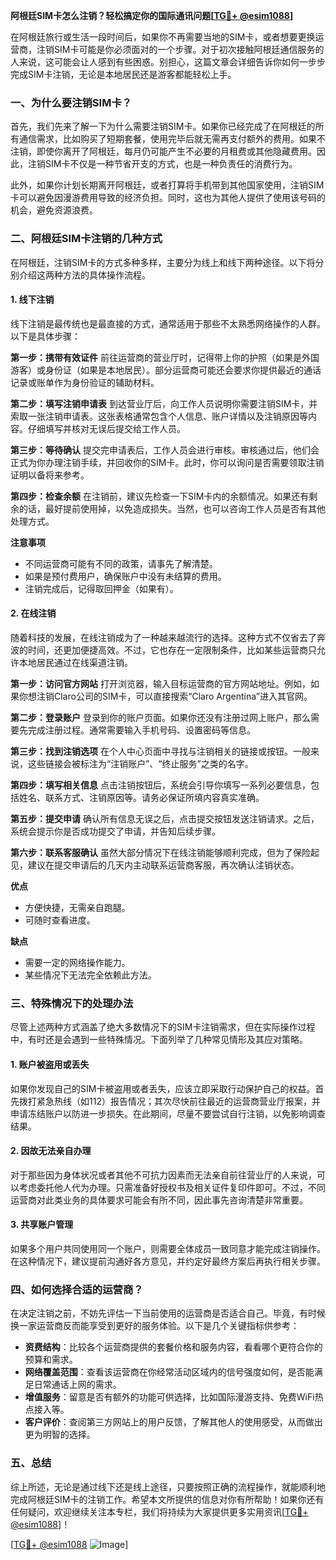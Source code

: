 **阿根廷SIM卡怎么注销？轻松搞定你的国际通讯问题[[TG💪+ @esim1088](https://t.me/s/esim1088)]**

在阿根廷旅行或生活一段时间后，如果你不再需要当地的SIM卡，或者想要更换运营商，注销SIM卡可能是你必须面对的一个步骤。对于初次接触阿根廷通信服务的人来说，这可能会让人感到有些困惑。别担心，这篇文章会详细告诉你如何一步步完成SIM卡注销，无论是本地居民还是游客都能轻松上手。

### 一、为什么要注销SIM卡？

首先，我们先来了解一下为什么需要注销SIM卡。如果你已经完成了在阿根廷的所有通信需求，比如购买了短期套餐，使用完毕后就无需再支付额外的费用。如果不注销，即使你离开了阿根廷，每月仍可能产生不必要的月租费或其他隐藏费用。因此，注销SIM卡不仅是一种节省开支的方式，也是一种负责任的消费行为。

此外，如果你计划长期离开阿根廷，或者打算将手机带到其他国家使用，注销SIM卡可以避免因漫游费用导致的经济负担。同时，这也为其他人提供了使用该号码的机会，避免资源浪费。

### 二、阿根廷SIM卡注销的几种方式

在阿根廷，注销SIM卡的方式多种多样，主要分为线上和线下两种途径。以下将分别介绍这两种方法的具体操作流程。

#### 1. 线下注销

线下注销是最传统也是最直接的方式，通常适用于那些不太熟悉网络操作的人群。以下是具体步骤：

**第一步：携带有效证件**
前往运营商的营业厅时，记得带上你的护照（如果是外国游客）或身份证（如果是本地居民）。部分运营商可能还会要求你提供最近的通话记录或账单作为身份验证的辅助材料。

**第二步：填写注销申请表**
到达营业厅后，向工作人员说明你需要注销SIM卡，并索取一张注销申请表。这张表格通常包含个人信息、账户详情以及注销原因等内容。仔细填写并核对无误后提交给工作人员。

**第三步：等待确认**
提交完申请表后，工作人员会进行审核。审核通过后，他们会正式为你办理注销手续，并回收你的SIM卡。此时，你可以询问是否需要领取注销证明以备将来参考。

**第四步：检查余额**
在注销前，建议先检查一下SIM卡内的余额情况。如果还有剩余的话，最好提前使用掉，以免造成损失。当然，也可以咨询工作人员是否有其他处理方式。

**注意事项**
- 不同运营商可能有不同的政策，请事先了解清楚。
- 如果是预付费用户，确保账户中没有未结算的费用。
- 注销完成后，记得取回押金（如果有）。

#### 2. 在线注销

随着科技的发展，在线注销成为了一种越来越流行的选择。这种方式不仅省去了奔波的时间，还更加便捷高效。不过，它也存在一定限制条件，比如某些运营商只允许本地居民通过在线渠道注销。

**第一步：访问官方网站**
打开浏览器，输入目标运营商的官方网站地址。例如，如果你想注销Claro公司的SIM卡，可以直接搜索“Claro Argentina”进入其官网。

**第二步：登录账户**
登录到你的账户页面。如果你还没有注册过网上账户，那么需要先完成注册过程。通常需要输入手机号码、设置密码等信息。

**第三步：找到注销选项**
在个人中心页面中寻找与注销相关的链接或按钮。一般来说，这些链接会被标注为“注销账户”、“终止服务”之类的名字。

**第四步：填写相关信息**
点击注销按钮后，系统会引导你填写一系列必要信息，包括姓名、联系方式、注销原因等。请务必保证所填内容真实准确。

**第五步：提交申请**
确认所有信息无误之后，点击提交按钮发送注销请求。之后，系统会提示你是否成功提交了申请，并告知后续步骤。

**第六步：联系客服确认**
虽然大部分情况下在线注销能够顺利完成，但为了保险起见，建议在提交申请后的几天内主动联系运营商客服，再次确认注销状态。

**优点**
- 方便快捷，无需亲自跑腿。
- 可随时查看进度。

**缺点**
- 需要一定的网络操作能力。
- 某些情况下无法完全依赖此方法。

### 三、特殊情况下的处理办法

尽管上述两种方式涵盖了绝大多数情况下的SIM卡注销需求，但在实际操作过程中，有时还是会遇到一些特殊情况。下面列举了几种常见情形及其应对策略。

#### 1. 账户被盗用或丢失

如果你发现自己的SIM卡被盗用或者丢失，应该立即采取行动保护自己的权益。首先拨打紧急热线（如112）报告情况；其次尽快前往最近的运营商营业厅报案，并申请冻结账户以防进一步损失。在此期间，尽量不要尝试自行注销，以免影响调查结果。

#### 2. 因故无法亲自办理

对于那些因为身体状况或者其他不可抗力因素而无法亲自前往营业厅的人来说，可以考虑委托他人代为办理。只需准备好授权书及相关证件复印件即可。不过，不同运营商对此类业务的具体要求可能会有所不同，因此事先咨询清楚非常重要。

#### 3. 共享账户管理

如果多个用户共同使用同一个账户，则需要全体成员一致同意才能完成注销操作。在这种情况下，建议提前沟通好各方意见，并约定好最终方案后再执行相关步骤。

### 四、如何选择合适的运营商？

在决定注销之前，不妨先评估一下当前使用的运营商是否适合自己。毕竟，有时候换一家运营商反而能享受到更好的服务体验。以下是几个关键指标供参考：

- **资费结构**：比较各个运营商提供的套餐价格和服务内容，看看哪个更符合你的预算和需求。
- **网络覆盖范围**：查看该运营商在你经常活动区域内的信号强度如何，是否能满足日常通话上网的需求。
- **增值服务**：留意是否有额外的功能可供选择，比如国际漫游支持、免费WiFi热点接入等。
- **客户评价**：查阅第三方网站上的用户反馈，了解其他人的使用感受，从而做出更为明智的选择。

### 五、总结

综上所述，无论是通过线下还是线上途径，只要按照正确的流程操作，就能顺利地完成阿根廷SIM卡的注销工作。希望本文所提供的信息对你有所帮助！如果你还有任何疑问，欢迎继续关注本专栏，我们将持续为大家提供更多实用资讯[[TG💪+ @esim1088](https://t.me/s/esim1088)]！

[[TG💪+ @esim1088](https://t.me/s/esim1088) ![Image](https://i.postimg.cc/4NQfJmqS/Snipaste-2025-05-13-00-14-12.png)]